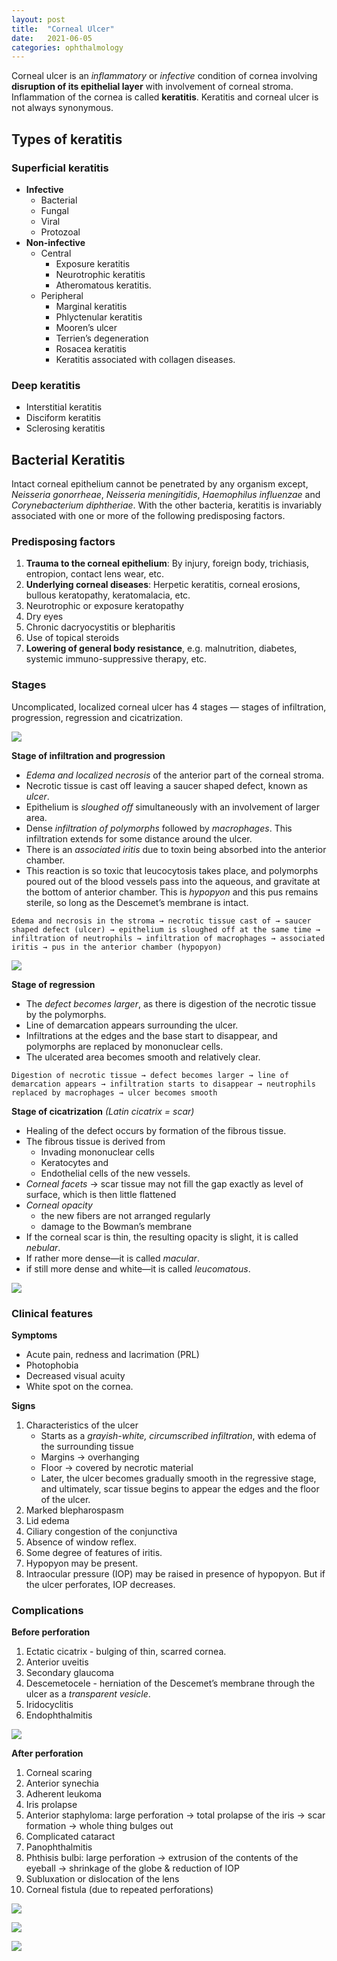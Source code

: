 ```yaml
---
layout: post
title:  "Corneal Ulcer"
date:   2021-06-05
categories: ophthalmology
---
```


Corneal ulcer is an *inflammatory* or *infective* condition of cornea involving **disruption of its epithelial layer** with involvement of corneal stroma. Inflammation of the cornea is called **keratitis**. Keratitis and corneal ulcer is not always synonymous. 

## Types of keratitis
### Superficial keratitis
- **Infective**
	- Bacterial
	- Fungal
	- Viral
	- Protozoal
- **Non-infective**
	- Central
		- Exposure keratitis
		- Neurotrophic keratitis
		- Atheromatous keratitis.
	- Peripheral
		- Marginal keratitis
		- Phlyctenular keratitis
		- Mooren’s ulcer
		- Terrien’s degeneration
		- Rosacea keratitis
		- Keratitis associated with collagen diseases.

### Deep keratitis
- Interstitial keratitis
- Disciform keratitis
- Sclerosing keratitis

## Bacterial Keratitis
Intact corneal epithelium cannot be penetrated by any organism except, *Neisseria gonorrheae*, *Neisseria meningitidis*, *Haemophilus influenzae* and *Corynebacterium diphtheriae*. With the other bacteria, keratitis is invariably associated with one or more of the following predisposing factors. 

### Predisposing factors
1. **Trauma to the corneal epithelium**: By injury, foreign body, trichiasis, entropion, contact lens wear, etc.
2. **Underlying corneal diseases**: Herpetic keratitis, corneal erosions, bullous keratopathy, keratomalacia, etc.
3. Neurotrophic or exposure keratopathy
4. Dry eyes
5. Chronic dacryocystitis or blepharitis
6. Use of topical steroids
7. **Lowering of general body resistance**, e.g. malnutrition, diabetes, systemic immuno-suppressive therapy, etc.

### Stages
Uncomplicated, localized corneal ulcer has 4 stages — stages of infiltration,
progression, regression and cicatrization.

![](/assets/img/Pasted%20image%2020210605173902.png)

**Stage of infiltration and progression**
- *Edema and localized necrosis* of the anterior part of the corneal stroma.
- Necrotic tissue is cast off leaving a saucer shaped defect, known as *ulcer*.
- Epithelium is *sloughed off* simultaneously with an involvement of larger area.
- Dense *infiltration of polymorphs* followed by *macrophages*. This infiltration extends for some distance around the ulcer.
- There is an *associated iritis* due to toxin being absorbed into the anterior chamber.
- This reaction is so toxic that leucocytosis takes place, and polymorphs poured out of the blood vessels pass into the aqueous, and gravitate at the bottom of anterior chamber. This is *hypopyon* and this pus remains sterile, so long as the Descemet’s membrane is intact.

```
Edema and necrosis in the stroma → necrotic tissue cast of → saucer shaped defect (ulcer) → epithelium is sloughed off at the same time → infiltration of neutrophils → infiltration of macrophages → associated iritis → pus in the anterior chamber (hypopyon)
```

![](/assets/img/Pasted%20image%2020210605180229.png)

**Stage of regression**
- The *defect becomes larger*, as there is digestion of the necrotic tissue by the polymorphs.
- Line of demarcation appears surrounding the ulcer.
- Infiltrations at the edges and the base start to disappear, and polymorphs are replaced by mononuclear cells.
- The ulcerated area becomes smooth and relatively clear.

```
Digestion of necrotic tissue → defect becomes larger → line of demarcation appears → infiltration starts to disappear → neutrophils replaced by macrophages → ulcer becomes smooth
```

**Stage of cicatrization** *(Latin cicatrix = scar)*
- Healing of the defect occurs by formation of the fibrous tissue.
- The fibrous tissue is derived from
	- Invading mononuclear cells
	- Keratocytes and
	- Endothelial cells of the new vessels.
- *Corneal facets* → scar tissue may not fill the gap exactly as level of surface, which is then little flattened
- *Corneal opacity*
	- the new fibers are not arranged regularly
	- damage to the Bowman’s membrane
- If the corneal scar is thin, the resulting opacity is slight, it is called *nebular*. 
- If rather more dense—it is called *macular*.
- if still more dense and white—it is called *leucomatous*.

![](/assets/img/Pasted%20image%2020210605182832.png)

### Clinical features
**Symptoms**
- Acute pain, redness and lacrimation (PRL)
- Photophobia
- Decreased visual acuity
- White spot on the cornea.

**Signs**
1. Characteristics of the ulcer
	- Starts as a *grayish-white, circumscribed infiltration*, with edema of the surrounding tissue
	- Margins → overhanging
	- Floor → covered by necrotic material
	- Later, the ulcer becomes gradually smooth in the regressive stage, and ultimately, scar tissue begins to appear the edges and the floor of the ulcer.
2. Marked blepharospasm
3. Lid edema
4. Ciliary congestion of the conjunctiva
5. Absence of window reflex. 
6. Some degree of features of iritis.
7. Hypopyon may be present.
8. Intraocular pressure (IOP) may be raised in presence of hypopyon. But if the ulcer perforates, IOP decreases.


### Complications
**Before perforation**
1. Ectatic cicatrix - bulging of thin, scarred cornea.
2. Anterior uveitis
3. Secondary glaucoma
4. Descemetocele - herniation of the Descemet’s membrane through the ulcer as a *transparent vesicle*.
5. Iridocyclitis
6. Endophthalmitis

![](/assets/img/Pasted%20image%2020210605183641.png)

**After perforation**
1. Corneal scaring
2. Anterior synechia
3. Adherent leukoma
4. Iris prolapse
5. Anterior staphyloma: large perforation → total prolapse of the iris → scar formation → whole thing bulges out
7. Complicated cataract
8. Panophthalmitis
9. Phthisis bulbi: large perforation → extrusion of the contents of the eyeball → shrinkage of the globe & reduction of IOP
10.  Subluxation or dislocation of the lens
11.  Corneal fistula (due to repeated perforations)

![](/assets/img/Pasted%20image%2020210605184511.png)

![](/assets/img/Pasted%20image%2020210605184649.png)

![](/assets/img/Pasted%20image%2020210605184921.png)